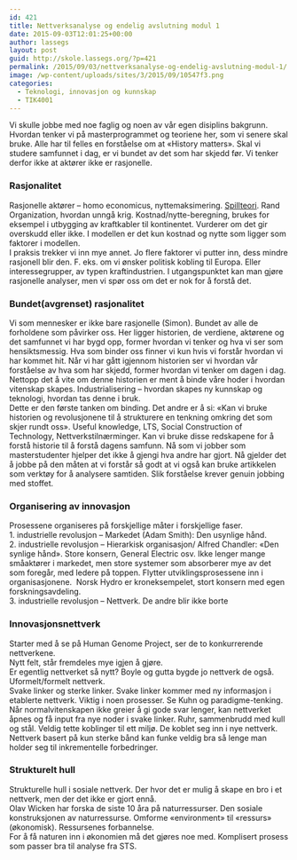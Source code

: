 ```yaml
---
id: 421
title: Nettverksanalyse og endelig avslutning modul 1
date: 2015-09-03T12:01:25+00:00
author: lassegs
layout: post
guid: http://skole.lassegs.org/?p=421
permalink: /2015/09/03/nettverksanalyse-og-endelig-avslutning-modul-1/
image: /wp-content/uploads/sites/3/2015/09/10547f3.png
categories:
  - Teknologi, innovasjon og kunnskap
  - TIK4001
---
```

<div>
  Vi skulle jobbe med noe faglig og noen av vår egen disiplins bakgrunn. Hvordan tenker vi på masterprogrammet og teoriene her, som vi senere skal bruke. Alle har til felles en forståelse om at &laquo;History matters&raquo;. Skal vi studere samfunnet i dag, er vi bundet av det som har skjedd før. Vi tenker derfor ikke at aktører ikke er rasjonelle.
</div>

<div>
</div>

### Rasjonalitet

<div>
  Rasjonelle aktører &#8211; homo economicus, nyttemaksimering. <a href="http://skole.lassegs.org/2014/09/10/10-09-2014-spillteori-og-bytteteori/">Spillteori</a>. Rand Organization, hvordan unngå krig. Kostnad/nytte-beregning, brukes for eksempel i utbygging av kraftkabler til kontinentet. Vurderer om det gir overskudd eller ikke. I modellen er det kun kostnad og nytte som ligger som faktorer i modellen.
</div>

<div>
  I praksis trekker vi inn mye annet. Jo flere faktorer vi putter inn, dess mindre rasjonell blir den. F. eks. om vi ønsker politisk kobling til Europa. Eller interessegrupper, av typen kraftindustrien. I utgangspunktet kan man gjøre rasjonelle analyser, men vi spør oss om det er nok for å forstå det.
</div>

### Bundet(avgrenset) rasjonalitet

<div>
  Vi som mennesker er ikke bare rasjonelle (Simon). Bundet av alle de forholdene som påvirker oss. Her ligger historien, de verdiene, aktørene og det samfunnet vi har bygd opp, former hvordan vi tenker og hva vi ser som hensiktsmessig. Hva som binder oss finner vi kun hvis vi forstår hvordan vi har kommet hit. Når vi har gått igjennom historien ser vi hvordan vår forståelse av hva som har skjedd, former hvordan vi tenker om dagen i dag. Nettopp det å vite om denne historien er ment å binde våre hoder i hvordan vitenskap skapes. Industrialisering &#8211; hvordan skapes ny kunnskap og teknologi, hvordan tas denne i bruk.
</div>

<div>
</div>

<div>
  Dette er den første tanken om binding. Det andre er å si: &laquo;Kan vi bruke historien og revolusjonene til å strukturere en tenkning omkring det som skjer rundt oss&raquo;. Useful knowledge, LTS, Social Construction of Technology, Nettverkstilnærminger. Kan vi bruke disse redskapene for å forstå historie til å forstå dagens samfunn. Nå som vi jobber som masterstudenter hjelper det ikke å gjengi hva andre har gjort. Nå gjelder det å jobbe på den måten at vi forstår så godt at vi også kan bruke artikkelen som verktøy for å analysere samtiden. Slik forståelse krever genuin jobbing med stoffet.
</div>

<div>
</div>

### Organisering av innovasjon

<div>
  Prosessene organiseres på forskjellige måter i forskjellige faser.
</div>

<div>
  1. industrielle revolusjon &#8211; Markedet (Adam Smith): Den usynlige hånd.
</div>

<div>
  2. industrielle revolusjon &#8211; Hierarkisk organisasjon/ Alfred Chandler: &laquo;Den synlige hånd&raquo;. Store konsern, General Electric osv. Ikke lenger mange småaktører i markedet, men store systemer som absorberer mye av det som foregår, med ledere på toppen. Flytter utviklingsprosessene inn i organisasjonene.  Norsk Hydro er kroneksempelet, stort konsern med egen forskningsavdeling.
</div>

<div>
  3. industrielle revolusjon &#8211; Nettverk. De andre blir ikke borte
</div>

<div>
</div>

### Innovasjonsnettverk

<div>
  Starter med å se på Human Genome Project, ser de to konkurrerende nettverkene.
</div>

<div>
  Nytt felt, står fremdeles mye igjen å gjøre.
</div>

<div>
  Er egentlig nettverket så nytt? Boyle og gutta bygde jo nettverk de også. Uformelt/formelt nettverk.
</div>

<div>
</div>

<div>
  Svake linker og sterke linker. Svake linker kommer med ny informasjon i etablerte nettverk. Viktig i noen prosesser. Se Kuhn og paradigme-tenking. Når normalvitenskapen ikke greier å gi gode svar lenger, kan nettverket åpnes og få input fra nye noder i svake linker. Ruhr, sammenbrudd med kull og stål. Veldig tette koblinger til ett miljø. De koblet seg inn i nye nettverk.
</div>

<div>
</div>

<div>
  Nettverk basert på kun sterke bånd kan funke veldig bra så lenge man holder seg til inkrementelle forbedringer.
</div>

<div>
</div>

### Strukturelt hull

<div>
  Strukturelle hull i sosiale nettverk. Der hvor det er mulig å skape en bro i et nettverk, men der det ikke er gjort ennå.
</div>

<div>
</div>

<div>
</div>

<div>
  Olav Wicken har forska de siste 10 åra på naturressurser. Den sosiale konstruksjonen av naturressurse. Omforme &laquo;environment&raquo; til &laquo;ressurs&raquo; (økonomisk). Ressursenes forbannelse.
</div>

<div>
  For å få naturen inn i økonomien må det gjøres noe med. Komplisert prosess som passer bra til analyse fra STS.
</div>